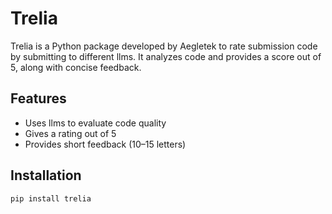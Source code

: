 # Trelia

Trelia is a Python package developed by Aegletek to rate submission code by submitting to different llms. It analyzes code and provides a score out of 5, along with concise feedback.

## Features

- Uses llms to evaluate code quality
- Gives a rating out of 5
- Provides short feedback (10–15 letters)

## Installation

```bash
pip install trelia
